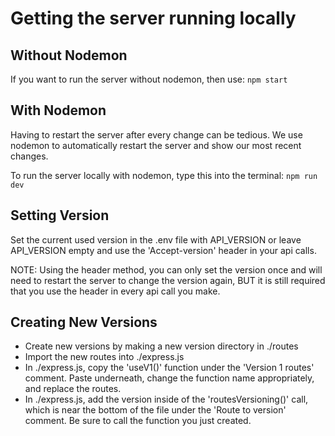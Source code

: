 # Getting the server running locally

## Without Nodemon

If you want to run the server without nodemon, then use: `npm start`

## With Nodemon

Having to restart the server after every change can be tedious. We use nodemon to automatically restart the server and show our most recent changes.

To run the server locally with nodemon, type this into the terminal: `npm run dev`

## Setting Version

Set the current used version in the .env file with API_VERSION or
leave API_VERSION empty and use the 'Accept-version' header in your api calls.

NOTE: Using the header method, you can only set the version once and will need to
restart the server to change the version again, BUT it is still required that you
use the header in every api call you make.

## Creating New Versions

- Create new versions by making a new version directory in ./routes
- Import the new routes into ./express.js
- In ./express.js, copy the 'useV1()' function under the 'Version 1 routes' comment.
  Paste underneath, change the function name appropriately, and replace the routes.
- In ./express.js, add the version inside of the 'routesVersioning()' call,
  which is near the bottom of the file under the 'Route to version' comment.
  Be sure to call the function you just created.

